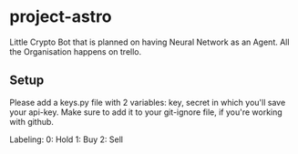 # project-astro

Little Crypto Bot that is planned on having Neural Network as an Agent. All the Organisation happens on trello.

## Setup
Please add a keys.py file with 2 variables: key, secret in which you'll save your api-key. Make sure to add it to your git-ignore file, if you're working with github.

Labeling:
    0:  Hold
    1:  Buy
    2:  Sell